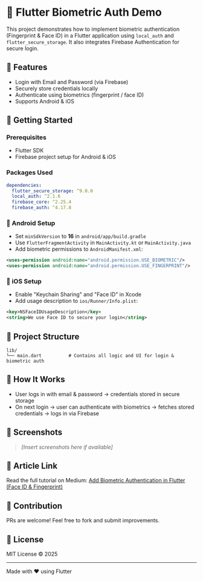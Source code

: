 # 🔐 Flutter Biometric Auth Demo

This project demonstrates how to implement biometric authentication (Fingerprint & Face ID) in a Flutter application using `local_auth` and `flutter_secure_storage`. It also integrates Firebase Authentication for secure login.

## 📱 Features

- Login with Email and Password (via Firebase)
- Securely store credentials locally
- Authenticate using biometrics (fingerprint / face ID)
- Supports Android & iOS

## 🚀 Getting Started

### Prerequisites
- Flutter SDK
- Firebase project setup for Android & iOS

### Packages Used
```yaml
dependencies:
  flutter_secure_storage: ^9.0.0
  local_auth: ^2.1.6
  firebase_core: ^2.25.4
  firebase_auth: ^4.17.8
```

### 🔧 Android Setup
- Set `minSdkVersion` to **16** in `android/app/build.gradle`
- Use `FlutterFragmentActivity` in `MainActivity.kt` or `MainActivity.java`
- Add biometric permissions to `AndroidManifest.xml`:

```xml
<uses-permission android:name="android.permission.USE_BIOMETRIC"/>
<uses-permission android:name="android.permission.USE_FINGERPRINT"/>
```

### 🍏 iOS Setup
- Enable "Keychain Sharing" and "Face ID" in Xcode
- Add usage description to `ios/Runner/Info.plist`:

```xml
<key>NSFaceIDUsageDescription</key>
<string>We use Face ID to secure your login</string>
```

## 📂 Project Structure
```
lib/
└── main.dart          # Contains all logic and UI for login & biometric auth
```

## 🧪 How It Works
- User logs in with email & password → credentials stored in secure storage
- On next login → user can authenticate with biometrics → fetches stored credentials → logs in via Firebase

## 📸 Screenshots
> _[Insert screenshots here if available]_

## 📝 Article Link
Read the full tutorial on Medium: [Add Biometric Authentication in Flutter (Face ID & Fingerprint)](https://medium.com/@rohitmishra.tech14/add-biometric-authentication-in-flutter-android-ios-d042f9a147f3)

## 🙌 Contribution
PRs are welcome! Feel free to fork and submit improvements.

## 🔐 License
MIT License © 2025

---
Made with ❤️ using Flutter
